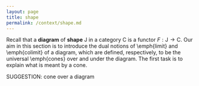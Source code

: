 ```yaml
---
layout: page
title: shape
permalink: /context/shape.md
---
```

Recall that a **diagram** of **shape** $\mathsf{J}$ in a category $\mathsf{C}$ is a functor $F : \mathsf{J} \to \mathsf{C}$.  Our aim in this section is to introduce the dual notions of \emph{limit} and \emph{colimit} of a diagram, which are defined, respectively, to be the universal \emph{cones} over and under the diagram. The first task is to explain what is meant by a cone.

SUGGESTION: cone over a diagram